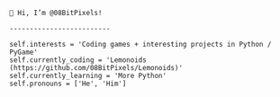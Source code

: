 	👋 Hi, I’m @08BitPixels!
	
	-------------------------
		
	self.interests = 'Coding games + interesting projects in Python / PyGame'
	self.currently_coding = 'Lemonoids (https://github.com/08BitPixels/Lemonoids)'
	self.currently_learning = 'More Python'
	self.pronouns = ['He', 'Him']
